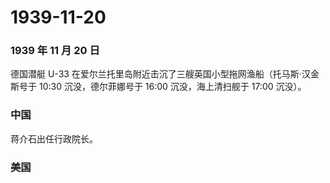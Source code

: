 # 1939-11-20

### 1939 年 11 月 20 日

德国潜艇 U-33
在爱尔兰托里岛附近击沉了三艘英国小型拖网渔船（托马斯·汉金斯号于 10:30
沉没，德尔菲娜号于 16:00 沉没，海上清扫舰于 17:00 沉没）。

### 中国

蒋介石出任行政院长。

### 美国
